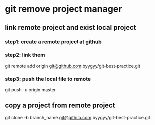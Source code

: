 # git remove project manager
## link remote project and exist local project
### step1: create a remote project at github  
### step2: link them  
git remote add origin git@github.com:byygyy/git-best-practice.git  
### step3: push the local file to remote  
git push -u origin master  

## copy a project from remote project  
git clone -b branch_name git@github.com:byygyy/git-best-practice.git 
